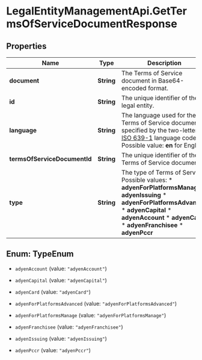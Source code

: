 # LegalEntityManagementApi.GetTermsOfServiceDocumentResponse

## Properties

Name | Type | Description | Notes
------------ | ------------- | ------------- | -------------
**document** | **String** | The Terms of Service document in Base64-encoded format. | [optional] 
**id** | **String** | The unique identifier of the legal entity. | [optional] 
**language** | **String** | The language used for the Terms of Service document, specified by the two-letter [ISO 639-1](https://en.wikipedia.org/wiki/List_of_ISO_639-1_codes) language code. Possible value: **en** for English. | [optional] 
**termsOfServiceDocumentId** | **String** | The unique identifier of the Terms of Service document. | [optional] 
**type** | **String** | The type of Terms of Service.  Possible values: *  **adyenForPlatformsManage** *  **adyenIssuing** *  **adyenForPlatformsAdvanced** *  **adyenCapital** *  **adyenAccount** *  **adyenCard** *  **adyenFranchisee** *  **adyenPccr**   | [optional] 



## Enum: TypeEnum


* `adyenAccount` (value: `"adyenAccount"`)

* `adyenCapital` (value: `"adyenCapital"`)

* `adyenCard` (value: `"adyenCard"`)

* `adyenForPlatformsAdvanced` (value: `"adyenForPlatformsAdvanced"`)

* `adyenForPlatformsManage` (value: `"adyenForPlatformsManage"`)

* `adyenFranchisee` (value: `"adyenFranchisee"`)

* `adyenIssuing` (value: `"adyenIssuing"`)

* `adyenPccr` (value: `"adyenPccr"`)




